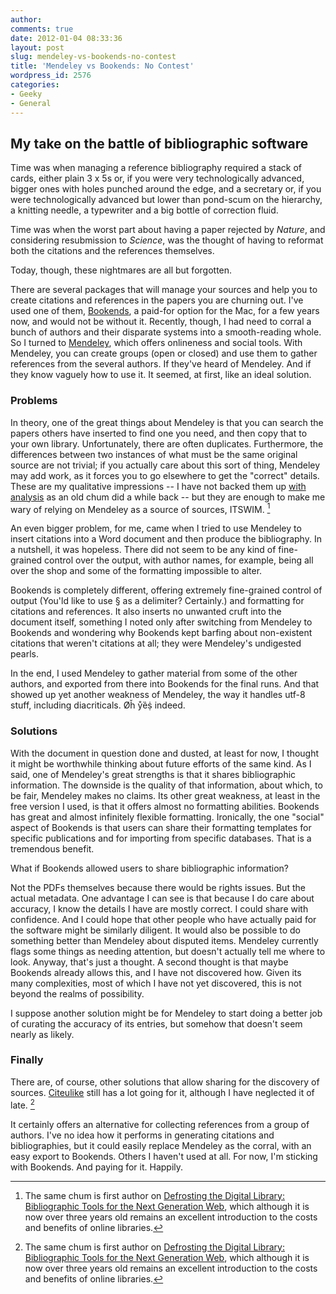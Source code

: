 ```yaml
---
author:
comments: true
date: 2012-01-04 08:33:36
layout: post
slug: mendeley-vs-bookends-no-contest
title: 'Mendeley vs Bookends: No Contest'
wordpress_id: 2576
categories:
- Geeky
- General
---
```


## My take on the battle of bibliographic software

Time was when managing a reference bibliography required a stack of cards, either plain 3 x 5s or, if you were very technologically advanced, bigger ones with holes punched around the edge, and a secretary or, if you were technologically advanced but lower than pond-scum on the hierarchy, a knitting needle, a typewriter and a big bottle of correction fluid. 

Time was when the worst part about having a paper rejected by _Nature_, and considering resubmission to _Science_, was the thought of having to reformat both the citations and the references themselves. 

Today, though, these nightmares are all but forgotten. 

There are several packages that will manage your sources and help you to create citations and references in the papers you are churning out. I've used one of them, [Bookends](http://www.sonnysoftware.com/), a paid-for option for the Mac, for a few years now, and would not be without it. Recently, though, I had need to corral a bunch of authors and their disparate systems into a smooth-reading whole. So I turned to [Mendeley](http://mendely.com/), which offers onlineness and social tools. With Mendeley, you can create groups (open or closed) and use them to gather references from the several authors. If they've heard of Mendeley. And if they know vaguely how to use it. It seemed, at first, like an ideal solution.


### Problems

In theory, one of the great things about Mendeley is that you can search the papers others have inserted to find one you need, and then copy that to your own library. Unfortunately, there are often duplicates. Furthermore, the differences between two instances of what must be the same original source are not trivial; if you actually care about this sort of thing, Mendeley may add work, as it forces you to go elsewhere to get the "correct" details. These are my qualitative impressions -- I have not backed them up [with analysis](http://duncan.hull.name/2010/09/01/mendeley/) as an old chum did a while back -- but they are enough to make me wary of relying on Mendeley as a source of sources, ITSWIM. [^fn1]
[^fn1]: The same chum is first author on [Defrosting the Digital Library: Bibliographic Tools for the Next Generation Web](http://www.ploscompbiol.org/article/info%3Adoi%2F10.1371%2Fjournal.pcbi.1000204), which although it is now over three years old remains an excellent introduction to the costs and benefits of online libraries. 


An even bigger problem, for me, came when I tried to use Mendeley to insert citations into a Word document and then produce the bibliography. In a nutshell, it was hopeless. There did not seem to be any kind of fine-grained control over the output, with author names, for example, being all over the shop and some of the formatting impossible to alter.

Bookends is completely different, offering extremely fine-grained control of output (You'ld like to use § as a delimiter? Certainly.) and formatting for citations and references. It also inserts no unwanted cruft into the document itself, something I noted only after switching from Mendeley to Bookends and wondering why Bookends kept barfing about non-existent citations that weren't citations at all; they were Mendeley's undigested pearls. 

In the end, I used Mendeley to gather material from some of the other authors, and exported from there into Bookends for the final runs. And that showed up yet another weakness of Mendeley, the way it handles utf-8 stuff, including diacriticals. Øȟ ẙȅṩ indeed.


### Solutions

With the document in question done and dusted, at least for now, I thought it might be worthwhile thinking about future efforts of the same kind. As I said, one of Mendeley's great strengths is that it shares bibliographic information. The downside is the quality of that information, about which, to be fair, Mendeley makes no claims. Its other great weakness, at least in the free version I used, is that it offers almost no formatting abilities. Bookends has great and almost infinitely flexible formatting. Ironically, the one "social" aspect of Bookends is that users can share their formatting templates for specific publications and for importing from specific databases. That is a tremendous benefit. 

What if Bookends allowed users to share bibliographic information? 

Not the PDFs themselves because there would be rights issues. But the actual metadata. One advantage I can see is that because I do care about accuracy, I know the details I have are mostly correct. I could share with confidence. And I could hope that other people who have actually paid for the software might be similarly diligent. It would also be possible to do something better than Mendeley about disputed items. Mendeley currently flags some things as needing attention, but doesn't actually tell me where to look. Anyway, that's just a thought. A second thought is that maybe Bookends already allows this, and I have not discovered how. Given its many complexities, most of which I have not yet discovered, this is not beyond the realms of possibility.

I suppose another solution might be for Mendeley to start doing a better job of curating the accuracy of its entries, but somehow that doesn't seem nearly as likely.


### Finally

There are, of course, other solutions that allow sharing for the discovery of sources. [Citeulike](http://www.citeulike.org/) still has a lot going for it, although I have neglected it of late. [^fn1]
[^fn1]: Maybe I should consider synchronizing Bookends and Citeulike on a regular basis. 

 It certainly offers an alternative for collecting references from a group of authors. I've no idea how it performs in generating citations and bibliographies, but it could easily replace Mendeley as the corral, with an easy export to Bookends. Others I haven't used at all. For now, I'm sticking with Bookends. And paying for it. Happily.
